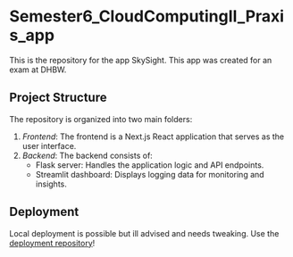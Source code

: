 # Semester6_CloudComputingII_Praxis_app
This is the repository for the app SkySight. This app was created for an exam at DHBW.
## Project Structure
The repository is organized into two main folders:
1. *Frontend*:
The frontend is a Next.js React application that serves as the user interface.
2. *Backend*:
The backend consists of:
   - Flask server: Handles the application logic and API endpoints.
   - Streamlit dashboard: Displays logging data for monitoring and insights.
## Deployment
Local deployment is possible but ill advised and needs tweaking. Use the [deployment repository](https://github.com/PierreMarcelZimmermann/Semester6_CloudComputingII_Praxis_deploy)!
